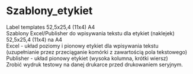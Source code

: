 # Szablony_etykiet <br>
Label templates 52,5x25,4 (11x4) A4 <br>
Szablony Excel/Publisher do wpisywania tekstu dla etykiet (naklejek) 52,5x25,4 (11x4) na A4 <br>
Excel - układ poziomy i pionowy etykiet dla wpisywania tekstu (uzupełnianie przez przeciąganie komórki z zawartością pola tekstowego) <br>
Publisher - układ pionowy etykiet (wysoka kolumna, krótki wiersz) <br>
Zrobić wydruk testowy na danej drukarce przed drukowaniem seryjnym. <br>
